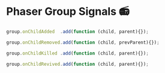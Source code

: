 Phaser Group Signals 📻
====================

```javascript
group.onChildAdded  .add(function (child, parent){});

group.onChildRemoved.add(function (child, prevParent){});

group.onChildKilled .add(function (child, parent){});

group.onChildRevived.add(function (child, parent){});
```
